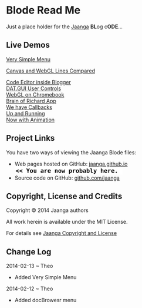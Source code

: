 Blode Read Me
==============

Just a place holder for the [Jaanga]( http://jaanga.com ) **BL**og c**ODE**...

## Live Demos

[Very Simple Menu]( very-simple-menu/index.html )

[Canvas and WebGL Lines Compared]( canvas-webgl-lines-compared/index.html )  

[Code Editor inside Blogger]( code-editor-inside-blogger/code-editor-inside-blogger.html )  
[DAT.GUI User Controls]( dat.gui/dat.gui.html )  
[WebGL on Chromebook]( webgl-on-chromebook/webgl-on-chromebook.html)  
[Brain of Richard App]( brain-of-richard-app/brain-of-richard-app.html )  
[We have Callbacks]( we-have-callbacks/index.html )  
[Up and Running]( up-and-running/up-and-running.html )  
[Now with Animation]( now-with-animation/index.html )  


## Project Links

You have two ways of viewing the Jaanga Blode files:

* Web pages hosted on GitHub: [jaanga.github.io]( http://jaanga.github.io/blode/ "view the files as apps." ) <input value="<< You are now probably here." size=28 style="font:bold 12pt monospace;border-width:0;" >  
* Source code on GitHub: [github.com/jaanga]( https://github.com/jaanga/blode/ "View the files as source code." ) <scan style=display:none ><< You are now probably here.</scan>


## Copyright, License and Credits
Copyright &copy; 2014 Jaanga authors

All work herein is available under the MIT License.  

For details see [Jaanga Copyright and License](http://jaanga.github.io/libs/jaanga-copyright-and-mit-license.md)


## Change Log

2014-02-13 ~ Theo

* Added Very Simple Menu

2014-02-12 ~ Theo

* Added docBrowesr menu